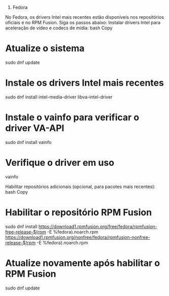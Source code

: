 1. Fedora

No Fedora, os drivers Intel mais recentes estão disponíveis nos repositórios oficiais e no RPM Fusion. Siga os passos abaixo:
Instalar drivers Intel para aceleração de vídeo e codecs de mídia:
bash
Copy

# Atualize o sistema
sudo dnf update

# Instale os drivers Intel mais recentes
sudo dnf install intel-media-driver libva-intel-driver

# Instale o vainfo para verificar o driver VA-API
sudo dnf install vainfo

# Verifique o driver em uso
vainfo

Habilitar repositórios adicionais (opcional, para pacotes mais recentes):
bash
Copy

# Habilitar o repositório RPM Fusion
sudo dnf install https://download1.rpmfusion.org/free/fedora/rpmfusion-free-release-$(rpm -E %fedora).noarch.rpm https://download1.rpmfusion.org/nonfree/fedora/rpmfusion-nonfree-release-$(rpm -E %fedora).noarch.rpm

# Atualize novamente após habilitar o RPM Fusion
sudo dnf update
